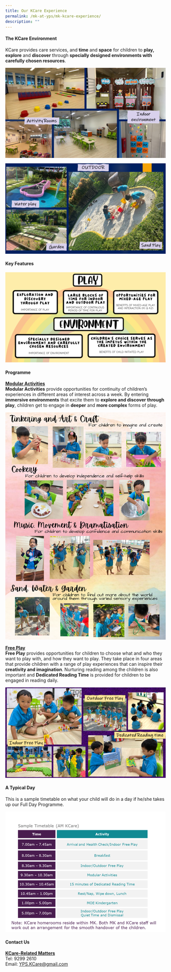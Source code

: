 ```yaml
---
title: Our KCare Experience
permalink: /mk-at-yps/mk-kcare-experience/
description: ""
---
```

#### **The KCare Environment**
KCare provides care services, and **time** and **space** for children to **play, explore** and **discover** through **specially designed environments with carefully chosen resources**.

![](/images/MK%20YPS/KCare%20Experience/kcare-environment-01.PNG)

![](/images/MK%20YPS/KCare%20Experience/kcare-environment-02.PNG)

#### **Key Features**

![](/images/MK%20YPS/KCare%20Experience/kcare-key-features.png)

#### **Programme**

**<u>Modular Activities</u>**
<br>**Modular Activities** provide opportunities for continuity of children’s experiences in different areas of interest across a week. By entering **immersive environments** that excite them to **explore and discover through play**, children get to engage in **deeper** and **more complex** forms of play.

![](/images/MK%20YPS/KCare%20Experience/kcare-modular.png)

**<u>Free Play</u>**
<br>**Free Play** provides opportunities for children to choose what and who they want to play with, and how they want to play. They take place in four areas that provide children with a range of play experiences that can inspire their **creativity and imagination**. Nurturing reading among the children is also important and **Dedicated Reading Time** is provided for children to be engaged in reading daily.

![](/images/MK%20YPS/KCare%20Experience/kcare-free-play.PNG)

#### **A Typical Day**
This is a sample timetable on what your child will do in a day if he/she takes up our Full Day Programme.

![](/images/MK%20YPS/KCare%20Experience/kcare-timetable.png)

#### **Contact Us**

**<u>KCare-Related Matters</u>**
<br>Tel: 9299 2610
<br>Email: [YPS.KCare@gmail.com](mailto:YPS.KCare@gmail.com)